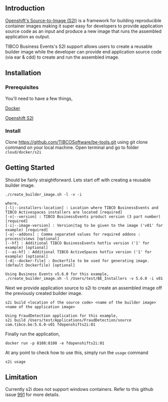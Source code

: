 ## Introduction

<a href="https://docs.openshift.com/container-platform/3.6/creating_images/s2i.html">Openshift's Source-to-Image (S2I)</a> is a framework for building reproducible container images making it super easy for developers to provide application source code as an input and produce a new image that runs the assembled application as output.


TIBCO Business Events's S2I support allows users to create a reusable builder image while the developer can provide end application source code (via ear & cdd) to create and run the assembled image.

## Installation

### Prerequisites

You'll need to have a few things, 

<p><a href="https://docs.docker.com/docker-for-mac/install/">Docker</a></p>
<p><a href="https://github.com/openshift/source-to-image">Openshift S2I</a></p>

### Install
Clone https://github.com/TIBCOSoftware/be-tools.git using git clone command on your local machine. Open terminal and go to folder `cloud/docker/s2i`


## Getting Started

Should be fairly straightforward. Lets start off with creating a reusable builder image.
    
    ./create_builder_image.sh -l -v -i
    
    where,
    [-l|--installers-location] : Location where TIBCO BusinessEvents and TIBCO Activespaces installers are located [required] 
    [-v|--version] : TIBCO BusinessEvents product version (3 part number) [required] 
    [-i|--image-version] : Version|tag to be given to the image ('v01' for example) [required] 
    [-a|--addons] : Comma separated values for required addons : process|views [optional] 
    [--hf] : Additional TIBCO BusinessEvents hotfix version ('1' for example) [optional] 
    [--as-hf] : Additional TIBCO ActiveSpaces hotfix version ('1' for example) [optional] 
    [-d|--docker-file] : Dockerfile to be used for generating image.(default Dockerfile) [optional]
    
    Using Business Events v5.6.0 for this example,
    ./create_builder_image.sh -l /Users/test/BE_Installers -v 5.6.0 -i v01

Next we provide application source to s2i to create an assembled image off the previously created builder image.

    s2i build <location of the source code> <name of the builder image> <name of the application image>

    Using FraudDetection application for this example,
    s2i build /Users/test/Applications/FraudDetection/source com.tibco.be:5.6.0-v01 fdopenshifts2i:01

Finally run the application,

    docker run -p 8108:8108 -e fdopenshifts2i:01

At any point to check how to use this, simply run the `usage` command

    s2i usage


## Limitation

Currently s2i does not support windows containers. Refer to this github issue <a href="https://github.com/openshift/source-to-image/issues/991">991</a> for more details.
